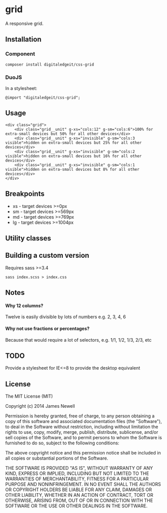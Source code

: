 # grid

A responsive grid.

## Installation

### Component

    composer install digitaledgeit/css-grid
    
### DuoJS

In a stylesheet:

    @import "digitaledgeit/css-grid";

    
## Usage
    
    <div class="grid">
        <div class="grid__unit" g-xs="cols:12" g-sm="cols:6">100% for extra-small devices but 50% for all other devices</div>
        <div class="grid__unit" g-xs="invisible" g-sm="cols:3 visible">hidden on extra-small devices but 25% for all other devices</div>
        <div class="grid__unit" g-xs="invisible" g-sm="cols:2 visible">hidden on extra-small devices but 16% for all other devices</div>
        <div class="grid__unit" g-xs="invisible" g-sm="cols:1 visible">hidden on extra-small devices but 8% for all other devices</div>
    </div>

## Breakpoints

 - xs - target devices >=0px
 - sm - target devices >=569px
 - md - target devices >=769px
 - lg - target devices >=1004px

## Utility classes

## Building a custom version

Requires sass >=3.4

    sass index.scss > index.css
    
## Notes

#### Why 12 columns? 
Twelve is easily divisible by lots of numbers e.g. 2, 3, 4, 6

#### Why not use fractions or percentages? 
Because that would require a lot of selectors, e.g. 1/1, 1/2, 1/3, 2/3, etc 


## TODO

Provide a stylesheet for IE<=8 to provide the desktop equivalent

## License

The MIT License (MIT)

Copyright (c) 2014 James Newell

Permission is hereby granted, free of charge, to any person obtaining a copy of this software and associated documentation files (the "Software"), to deal in the Software without restriction, including without limitation the rights to use, copy, modify, merge, publish, distribute, sublicense, and/or sell copies of the Software, and to permit persons to whom the Software is furnished to do so, subject to the following conditions:

The above copyright notice and this permission notice shall be included in all copies or substantial portions of the Software.

THE SOFTWARE IS PROVIDED "AS IS", WITHOUT WARRANTY OF ANY KIND, EXPRESS OR IMPLIED, INCLUDING BUT NOT LIMITED TO THE WARRANTIES OF MERCHANTABILITY, FITNESS FOR A PARTICULAR PURPOSE AND NONINFRINGEMENT. IN NO EVENT SHALL THE AUTHORS OR COPYRIGHT HOLDERS BE LIABLE FOR ANY CLAIM, DAMAGES OR OTHER LIABILITY, WHETHER IN AN ACTION OF CONTRACT, TORT OR OTHERWISE, ARISING FROM, OUT OF OR IN CONNECTION WITH THE SOFTWARE OR THE USE OR OTHER DEALINGS IN THE SOFTWARE.